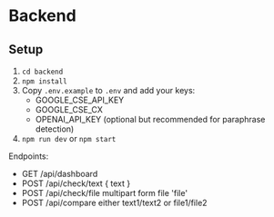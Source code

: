 # Backend

## Setup

1. `cd backend`
2. `npm install`
3. Copy `.env.example` to `.env` and add your keys:
   - GOOGLE_CSE_API_KEY
   - GOOGLE_CSE_CX
   - OPENAI_API_KEY (optional but recommended for paraphrase detection)
4. `npm run dev` or `npm start`

Endpoints:
- GET /api/dashboard
- POST /api/check/text  { text }
- POST /api/check/file  multipart form file 'file'
- POST /api/compare     either text1/text2 or file1/file2
